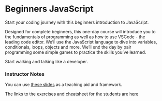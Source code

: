 # Beginners JavaScript

Start your coding journey with this beginners introduction to JavaScript.

Designed for complete beginners, this one-day course will introduce you to the fundamentals of programming as well as how to use VSCode - the leading code editor. We’ll use the JavaScript language to dive into variables, conditionals, loops, objects and more. We’ll end the day by pair programming some simple games to practice the skills you’ve learned.

Start walking and talking like a developer.

### Instructor Notes

You can use <a href="https://docs.google.com/presentation/d/1pAijBCbcowXxgCBG4onMc9bqqOjh80eUlXjN6bvdleU/edit?usp=sharing">these slides</a> as a teaching aid and framework.

The links to the exercises and cheatsheet for the students are <a href="https://gist.github.com/keithdhd/b7e8e4207f186de37491b90e30d5c438">here</a>
